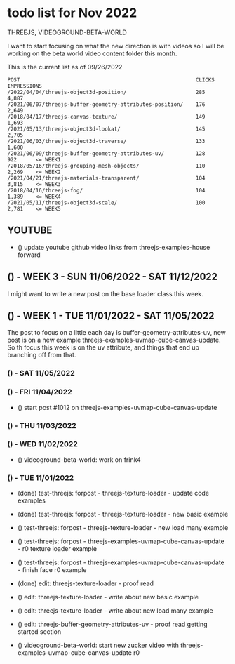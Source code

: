 # todo list for Nov 2022

THREEJS, VIDEOGROUND-BETA-WORLD

I want to start focusing on what the new direction is with videos so I will be working on the beta world video content folder this month.



This is the current list as of 09/26/2022
```
POST                                                        CLICKS  IMPRESSIONS
/2022/04/04/threejs-object3d-position/                      285     4,887
/2021/06/07/threejs-buffer-geometry-attributes-position/    176     2,649
/2018/04/17/threejs-canvas-texture/                         149     1,693
/2021/05/13/threejs-object3d-lookat/                        145     2,705
/2021/06/03/threejs-object3d-traverse/                      133     1,600
/2021/06/09/threejs-buffer-geometry-attributes-uv/          128     922      <= WEEK1
/2018/05/16/threejs-grouping-mesh-objects/                  110     2,269    <= WEEK2
/2021/04/21/threejs-materials-transparent/                  104     3,815    <= WEEK3
/2018/04/16/threejs-fog/                                    104     1,389    <= WEEK4
/2021/05/11/threejs-object3d-scale/                         100     2,781    <= WEEK5
```

## YOUTUBE
* () update youtube github video links from threejs-examples-house forward

<!-------- ----------
-- WEEK 2
---------- --------->
## () - WEEK 3 - SUN 11/06/2022 - SAT 11/12/2022

I might want to write a new post on the base loader class this week.


<!-------- ----------
-- WEEK 1
---------- --------->
## () - WEEK 1 - TUE 11/01/2022 - SAT 11/05/2022

The post to focus on a little each day is buffer-geometry-attributes-uv, new post is on a new example threejs-examples-uvmap-cube-canvas-update. So th focus this week is on the uv attribute, and things that end up branching off from that.

### () - SAT 11/05/2022

### () - FRI 11/04/2022
* () start post #1012 on threejs-examples-uvmap-cube-canvas-update

### () - THU 11/03/2022

### () - WED 11/02/2022
<!-- VIDEOGROUND-BETA-WORLD -->
* () videoground-beta-world: work on frink4

### () - TUE 11/01/2022
<!-- test_threejs -->
* (done) test-threejs: forpost - threejs-texture-loader - update code examples
* (done) test-threejs: forpost - threejs-texture-loader - new basic example
* () test-threejs: forpost - threejs-texture-loader - new load many example

* () test-threejs: forpost - threejs-examples-uvmap-cube-canvas-update - r0 texture loader example
* () test-threejs: forpost - threejs-examples-uvmap-cube-canvas-update - finish face r0 example


<!-- EDIT -->
* (done) edit: threejs-texture-loader - proof read
* () edit: threejs-texture-loader - write about new basic example
* () edit: threejs-texture-loader - write about new load many example

* () edit: threejs-buffer-geometry-attributes-uv - proof read getting started section

<!-- videoground-beta-world -->
* () videoground-beta-world: start new zucker video with threejs-examples-uvmap-cube-canvas-update r0



